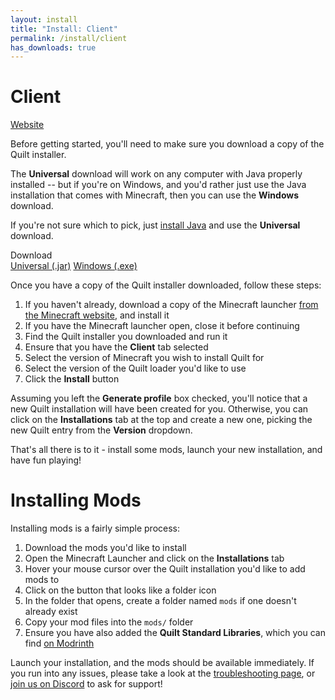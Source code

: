 ```yaml
---
layout: install 
title: "Install: Client"
permalink: /install/client
has_downloads: true
---
```


<div class="heading-with-button">
   <h1>Client</h1>
   <a href="https://www.minecraft.net/en-us/download" class="button is-link"><span class="icon"><i class="fas fa-globe"></i></span><span>Website</span></a>
</div>

Before getting started, you'll need to make sure you download a copy of the Quilt installer. 

The **Universal** download will work on any computer with Java properly installed -- but if you're on Windows, and 
you'd rather just use the Java installation that comes with Minecraft, then you can use the **Windows** download.

If you're not sure which to pick, just [install Java](https://java.com/en/download/) and use the **Universal** download.

<div class="field is-horizontal">
    <div class="field-label is-normal mt-1">
        <span class="title is-6" id="launcher-version">Download</span>
    </div>
    <div class="field-body">
        <div class="field">
            <div class="control">
               <a id="universal-download" href="https://maven.quiltmc.org/repository/release/org/quiltmc/quilt-installer/latest/quilt-installer-latest.jar" class="button is-primary mt-1">Universal (.jar)</a>
               <a id="windows-download" href="https://maven.quiltmc.org/repository/release/org/quiltmc/quilt-installer-native-bootstrap/windows-x86_64/latest/windows-x86_64-latest.exe" class="button mt-1">Windows (.exe)</a>
            </div>
        </div>
    </div>
</div>

Once you have a copy of the Quilt installer downloaded, follow these steps:

1. If you haven't already, download a copy of the Minecraft launcher 
   [from the Minecraft website](https://www.minecraft.net/en-us/download), and install it
2. If you have the Minecraft launcher open, close it before continuing
3. Find the Quilt installer you downloaded and run it
4. Ensure that you have the **Client** tab selected
5. Select the version of Minecraft you wish to install Quilt for
6. Select the version of the Quilt loader you'd like to use
7. Click the **Install** button

Assuming you left the **Generate profile** box checked, you'll notice that a new Quilt installation will have been 
created for you. Otherwise, you can click on the **Installations** tab at the top and create a new one, picking the new 
Quilt entry from the **Version** dropdown.

That's all there is to it - install some mods, launch your new installation, and have fun playing!

# Installing Mods

Installing mods is a fairly simple process:

1. Download the mods you'd like to install
2. Open the Minecraft Launcher and click on the **Installations** tab
3. Hover your mouse cursor over the Quilt installation you'd like to add mods to
4. Click on the button that looks like a folder icon
5. In the folder that opens, create a folder named `mods` if one doesn't already exist
6. Copy your mod files into the `mods/` folder
7. Ensure you have also added the **Quilt Standard Libraries**, which you can find 
   [on Modrinth](https://modrinth.com/mod/qsl)

Launch your installation, and the mods should be available immediately. If you run into any issues, please take a look
at the [troubleshooting page](/usage/troubleshooting), or [join us on Discord](https://discord.quiltmc.org) to ask for 
support!

